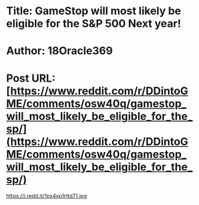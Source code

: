 # Title: GameStop will most likely be eligible for the S&P 500 Next year!
# Author: 18Oracle369
# Post URL: [https://www.reddit.com/r/DDintoGME/comments/osw40q/gamestop_will_most_likely_be_eligible_for_the_sp/](https://www.reddit.com/r/DDintoGME/comments/osw40q/gamestop_will_most_likely_be_eligible_for_the_sp/)


https://i.redd.it/1px4xp1rttd71.jpg